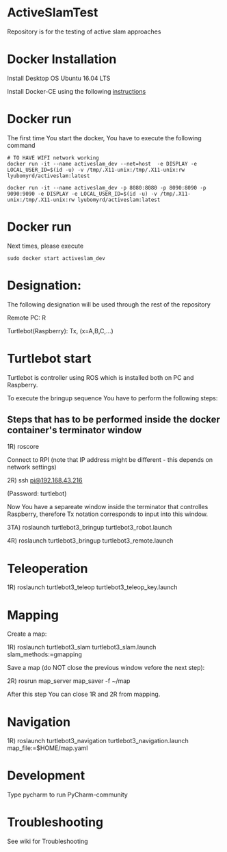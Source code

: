 # ActiveSlamTest
Repository is for the testing of active slam approaches

# Docker Installation
Install Desktop OS Ubuntu 16.04 LTS

Install Docker-CE using the following [instructions](https://docs.docker.com/engine/installation/linux/docker-ce/ubuntu/)

# Docker run

The first time You start the docker, You have to execute the following command

```
# TO HAVE WIFI network working
docker run -it --name activeslam_dev --net=host  -e DISPLAY -e LOCAL_USER_ID=$(id -u) -v /tmp/.X11-unix:/tmp/.X11-unix:rw lyubomyrd/activeslam:latest

docker run -it --name activeslam_dev -p 8080:8080 -p 8090:8090 -p 9090:9090 -e DISPLAY -e LOCAL_USER_ID=$(id -u) -v /tmp/.X11-unix:/tmp/.X11-unix:rw lyubomyrd/activeslam:latest
```

# Docker run

Next times, please execute
```
sudo docker start activeslam_dev
```

# Designation:

The following designation will be used through the rest of the repository

Remote PC: R

Turtlebot(Raspberry): Tx, (x=A,B,C,...)

# Turtlebot start

Turtlebot is controller using ROS which is installed both on PC and Raspberry.

To execute the bringup sequence You have to perform the following steps:



## Steps that has to be performed inside the docker container's terminator window


1R) roscore

Connect to RPI (note that IP address might be different - this depends on network settings)

2R) ssh pi@192.168.43.216

(Password: turtlebot)

Now You have a separeate window inside the terminator that controlles Raspberry, therefore Tx notation corresponds to input into this window.

3TA)  roslaunch turtlebot3_bringup turtlebot3_robot.launch

4R) roslaunch turtlebot3_bringup turtlebot3_remote.launch

# Teleoperation

1R) roslaunch turtlebot3_teleop turtlebot3_teleop_key.launch

# Mapping

Create a map:

1R) roslaunch turtlebot3_slam turtlebot3_slam.launch slam_methods:=gmapping

Save a map (do NOT close the previous window vefore the next step):

2R) rosrun map_server map_saver -f ~/map

After this step You can close 1R and 2R from mapping.

# Navigation

1R) roslaunch turtlebot3_navigation turtlebot3_navigation.launch map_file:=$HOME/map.yaml

# Development
Type pycharm to run PyCharm-community


# Troubleshooting
See wiki for Troubleshooting
